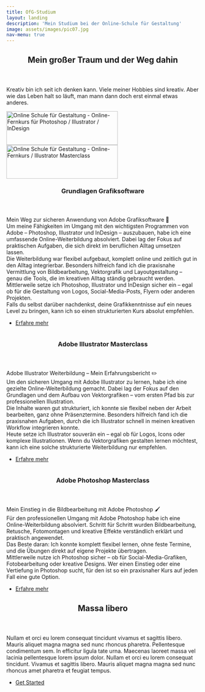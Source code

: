 ```yaml
---
title: OfG-Studium
layout: landing
description: 'Mein Studium bei der Online-Schule für Gestaltung'
image: assets/images/pic07.jpg
nav-menu: true
---
```


<!-- Main -->
<div id="main">

<!-- One -->
<section id="one">
	<div class="inner">
		<header class="major">
			<h2>Mein großer Traum und der Weg dahin</h2>
		</header>
		<p>Kreativ bin ich seit ich denken kann. Viele meiner Hobbies sind kreativ. Aber wie das Leben halt so läuft, man mann dann doch erst einmal etwas anderes. </p>
		<div class="web-certificates">
			<div style="background-image: url(&quot;https://ofg-studium.de/images/certificate/certificate_grafiksoftware_29324.png&quot;); background-repeat: no-repeat;">
				<a href="{% link assets/images/OfG-Studium/0_Certificates/OfG Certificate Grafiksoftware_DE.jpeg %}" target="_blank" title="Online Schule für Gestaltung - Grafiksoftware" style="outline: medium none;border-bottom: none">
					<img id="certi" style="height:88px;width:291px;border:0;" title="Online Schule für Gestaltung - Grafiksoftware" alt="Online Schule für Gestaltung - Online-Fernkurs für Photoshop / Illustrator / InDesign" src="https://ofg-studium.de/images/certificate/utils/Zertifikat.gif">
				</a>
			</div>
			<div style="background-image: url(&quot;https://ofg-studium.de/images/certificate/certificate_illustrator_29740.png&quot;); background-repeat: no-repeat;">
				<a href="{% link assets/images/OfG-Studium/0_Certificates/OfG Certificate Illustrator Masterclass_DE.jpg %}" target="_blank" title="Online Schule für Gestaltung - Illustrator Masterclass" style="outline: medium none;border-bottom: none">
					<img id="certi" style="height:88px;width:291px;border:0;" title="Online Schule für Gestaltung - Illustrator Masterclass" alt="Online Schule für Gestaltung - Online-Fernkurs / Illustrator Masterclass" src="https://ofg-studium.de/images/certificate/utils/Zertifikat.gif">
				</a>
			</div>
		</div>
	</div>
</section>

<!-- Two -->
<section id="two" class="spotlights">
	<section>
			<a href="generic.html" class="image">
			<img src="{% link assets/images/OfG-Studium/0_Kursbilder/1_Kursbild-Grundlagen.png %}" alt="" data-position="top center" />
		</a>
		<div class="content">
			<div class="inner">
				<header class="major">
					<h3>Grundlagen Grafiksoftware</h3>
				</header>
				<p>Mein Weg zur sicheren Anwendung von Adobe Grafiksoftware 🎨 <br> Um meine Fähigkeiten im Umgang mit den wichtigsten Programmen von Adobe – Photoshop, Illustrator und InDesign – auszubauen, habe ich eine umfassende Online-Weiterbildung absolviert. Dabei lag der Fokus auf praktischen Aufgaben, die sich direkt im beruflichen Alltag umsetzen lassen. <br> Die Weiterbildung war flexibel aufgebaut, komplett online und zeitlich gut in den Alltag integrierbar. Besonders hilfreich fand ich die praxisnahe Vermittlung von Bildbearbeitung, Vektorgrafik und Layoutgestaltung – genau die Tools, die im kreativen Alltag ständig gebraucht werden. <br> Mittlerweile setze ich Photoshop, Illustrator und InDesign sicher ein – egal ob für die Gestaltung von Logos, Social-Media-Posts, Flyern oder anderen Projekten. <br> Falls du selbst darüber nachdenkst, deine Grafikkenntnisse auf ein neues Level zu bringen, kann ich so einen strukturierten Kurs absolut empfehlen.</p>
				<ul class="actions">
					<li><a href="generic.html" class="button small">Erfahre mehr</a></li>
				</ul>
			</div>
		</div>
	</section>
	<section>
		<a href="generic.html" class="image">
			<img src="{% link assets/images/OfG-Studium/0_Kursbilder/2_Kursbild-Illustrator.png %}" alt="" data-position="top center" />
		</a>
		<div class="content">
			<div class="inner">
				<header class="major">
					<h3>Adobe Illustrator Masterclass</h3>
				</header>
				<p>Adobe Illustrator Weiterbildung – Mein Erfahrungsbericht ✏️ <br> Um den sicheren Umgang mit Adobe Illustrator zu lernen, habe ich eine gezielte Online-Weiterbildung gemacht. Dabei lag der Fokus auf den Grundlagen und dem Aufbau von Vektorgrafiken – vom ersten Pfad bis zur professionellen Illustration. <br> Die Inhalte waren gut strukturiert, ich konnte sie flexibel neben der Arbeit bearbeiten, ganz ohne Präsenztermine. Besonders hilfreich fand ich die praxisnahen Aufgaben, durch die ich Illustrator schnell in meinen kreativen Workflow integrieren konnte. <br>Heute setze ich Illustrator souverän ein – egal ob für Logos, Icons oder komplexe Illustrationen. Wenn du Vektorgrafiken gestalten lernen möchtest, kann ich eine solche strukturierte Weiterbildung nur empfehlen.</p>
				<ul class="actions">
					<li> <a href="{% link _posts/2016-8-21-Illustrator-Masterclass.md%}" class="button small">Erfahre mehr</a></li>
				</ul>
			</div>
		</div>
	</section>
	<section>
		<a href="generic.html" class="image">
			<img src="{% link assets/images/OfG-Studium/0_Kursbilder/3_Kursbild-Photoshop.png %}" alt="" data-position="25% 25%" />
		</a>
		<div class="content">
			<div class="inner">
				<header class="major">
					<h3>Adobe Photoshop Masterclass</h3>
				</header>
				<p>Mein Einstieg in die Bildbearbeitung mit Adobe Photoshop 🖌️ <br>Für den professionellen Umgang mit Adobe Photoshop habe ich eine Online-Weiterbildung absolviert. Schritt für Schritt wurden Bildbearbeitung, Retusche, Fotomontagen und kreative Effekte verständlich erklärt und praktisch angewendet. <br>Das Beste daran: Ich konnte komplett flexibel lernen, ohne feste Termine, und die Übungen direkt auf eigene Projekte übertragen. <br> Mittlerweile nutze ich Photoshop sicher – ob für Social-Media-Grafiken, Fotobearbeitung oder kreative Designs. Wer einen Einstieg oder eine Vertiefung in Photoshop sucht, für den ist so ein praxisnaher Kurs auf jeden Fall eine gute Option.</p>
				<ul class="actions">
					<li><a href="generic.html" class="button small">Erfahre mehr</a></li>
				</ul>
			</div>
		</div>
	</section>
</section>

<!-- Three -->
<section id="three">
	<div class="inner">
		<header class="major">
			<h2>Massa libero</h2>
		</header>
		<p>Nullam et orci eu lorem consequat tincidunt vivamus et sagittis libero. Mauris aliquet magna magna sed nunc rhoncus pharetra. Pellentesque condimentum sem. In efficitur ligula tate urna. Maecenas laoreet massa vel lacinia pellentesque lorem ipsum dolor. Nullam et orci eu lorem consequat tincidunt. Vivamus et sagittis libero. Mauris aliquet magna magna sed nunc rhoncus amet pharetra et feugiat tempus.</p>
		<ul class="actions">
			<li><a href="generic.html" class="button next">Get Started</a></li>
		</ul>
	</div>
</section>

</div>
